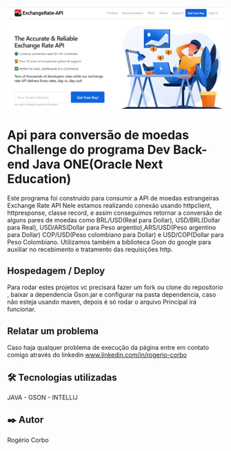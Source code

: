 
<img src="/imagemCabecalho.PNG"  width=100% height=15% alt="Banner Exchange Rate Api" title="Banner Exchange Rate Api" >



# Api para conversão de moedas Challenge do programa Dev Back-end Java ONE(Oracle Next Education)

Este programa foi construído para consumir a API de moedas estrangeiras  Exchange Rate API 
Nele estamos realizando conexão usando  httpclient, httpresponse, classe record, e assim 
conseguimos retornar a conversão de alguns pares de moedas como BRL/USD(Real para Dollar),
USD/BRL(Dollar para Real), USD/ARS(Dollar para Peso argentio),ARS/USD(Peso argentino para Dollar)
COP/USD(Peso colombiano para Dollar) e  USD/COP(Dollar para Peso Colombiano. Utilizamos também
a biblioteca Gson do google para auxiliar no recebimento e tratamento das requisições http.


## Hospedagem / Deploy

Para rodar estes projetos vc precisará fazer um fork ou clone do reposítorio , baixar a dependencia
Gson.jar e configurar na pasta dependencia, caso não esteja usando maven,  depois é só rodar o arquivo
Principal irá funcionar. 

## Relatar um problema

Caso haja qualquer problema de execução da página entre em contato comigo através do linkedin
www.linkedin.com/in/rogerio-corbo


## 🛠️ Tecnologias utilizadas

  JAVA - GSON - INTELLIJ

 <!-- ![Javascript](https://img.shields.io/badge/Java-323330?style=for-the-badge&logo=java&logoColor=F7DF1E)
  ![Node](	https://img.shields.io/badge/Node%20js-339933?style=for-the-badge&logo=nodedotjs&logoColor=white)
  ![VsCode](https://img.shields.io/badge/VSCode-0078D4?style=for-the-badge&logo=visual%20studio%20code&logoColor=white)
 -->


## ✒️ Autor

Rogério Corbo
